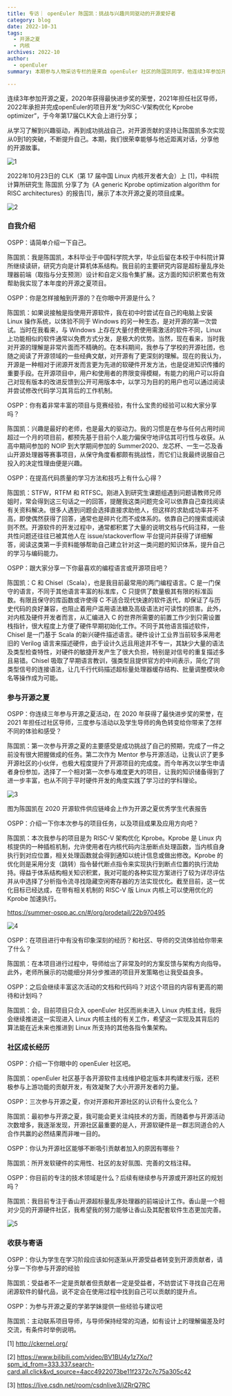 ```yaml
---
title: 专访｜ openEuler 陈国凯：挑战与兴趣共同驱动的开源爱好者
category: blog
date: 2022-10-31
tags:
  - 开源之夏
  - 内核
archives: 2022-10
author:
  - openEuler
summary: 本期参与人物采访专栏的是来自 openEuler 社区的陈国凯同学，他连续3年参加开源之夏，2020年获得最快进步奖的荣誉，2021年担任社区导师，2022年承担并完成openEuler的项目开发“为RISC-V架构优化 Kprobe optimizer”，于今年第17届CLK大会上进行分享.

---
```


连续3年参加开源之夏，2020年获得最快进步奖的荣誉，2021年担任社区导师，2022年承担并完成openEuler的项目开发“为RISC-V架构优化 Kprobe optimizer”，于今年第17届CLK大会上进行分享；



从学习了解到兴趣驱动，再到成功挑战自己，对开源贡献的坚持让陈国凯多次实现从0到1的突破，不断提升自己。本期，我们很荣幸能够与他近距离对话，分享他的开源故事。

![1](images/1.png)

2022年10月23日的 CLK（第 17 届中国 Linux 内核开发者大会）上 [1]，中科院计算所研究生 陈国凯 分享了为《A generic Kprobe optimization algorithm for RISC architectures》的报告[1]，展示了本次开源之夏的项目成果。

![2](images/2.jpg)

### 自我介绍

OSPP：请简单介绍一下自己。

陈国凯：我是陈国凯，本科毕业于中国科学院大学，毕业后留在本校于中科院计算所继续读研，研究方向是计算机体系结构。我目前的主要研究内容是超标量乱序处理器前端（取指与分支预测）设计和自定义指令集扩展。这方面的知识积累也有效帮助我实现了本年度的开源之夏项目。


OSPP：你是怎样接触到开源的？在你眼中开源是什么？

陈国凯：如果说接触是指使用开源软件，我在初中时尝试在自己的电脑上安装 Linux 操作系统，以体验不同于 Windows 的另一种生态，是对开源的第一次尝试。当时在我看来，与 Windows 上存在大量付费使用需激活的软件不同，Linux 上功能相似的软件通常以免费方式分发，是极大的优势。当然，现在看来，当时我对开源的理解是非常片面而不精确的。在本科期间，我参与了学校的开源社团，也随之阅读了开源领域的一些经典文献，对开源有了更深刻的理解。现在的我认为，开源是一种相对于闭源开发而言更为先进的软硬件开发方法，也是促进知识传播的重要手段。在开源项目中，用户和使用者的界限变得模糊，有能力的用户可以将自己对现有版本的改进反馈到公开可用版本中，以学习为目的的用户也可以通过阅读并尝试修改代码学习其背后的工作机制。

OSPP：你有着非常丰富的项目与竞赛经验，有什么宝贵的经验可以和大家分享吗？

陈国凯：兴趣是最好的老师，也是最大的驱动力。我的习惯是在参与任何占用时间超过一个月的项目前，都预先基于目前个人能力偏保守地评估其可行性与收获。从高中期间参加的 NOIP 到大学期间参加的 Summer2020、龙芯杯、一生一芯及香山开源处理器等赛事项目，从保守角度看都颇有挑战性，而它们让我最终说服自己投入的决定性理由便是兴趣。

OSPP：在提高代码质量的学习方法和技巧上有什么心得？

陈国凯：STFW，RTFM 和 RTFSC。刚进入到研究生课题组遇到问题请教师兄师姐时，常会得到这三句话之一的回答，提醒我这类问题完全可以依靠自己查找阅读有关资料解决。很多人遇到问题会选择直接求助他人，但这样的求助成功率并不高，即使偶然获得了回答，通常也是碎片化而不成体系的。依靠自己的搜索或阅读则不然。开源软件的开发过程中，通常都积累了大量的说明文档与代码注释，一些共性问题还往往已被其他人在 issue/stackoverflow 平台提问并获得了详细解答，阅读这类第一手资料能够帮助自己建立针对这一类问题的知识体系，提升自己的学习与编码能力。

OSPP：跟大家分享一下你最喜欢的编程语言或开源项目吧？

陈国凯：C 和 Chisel（Scala），也是我目前最常用的两门编程语言。C 是一门保守的语言，不同于其他语言丰富的标准库，C 只提供了数量极其有限的标准函数。有限且保守的库函数或许使得 C 不适合现代快速的软件迭代，却保证了与历史代码的良好兼容，也阻止着用户滥用语法糖及高级语法对可读性的损害。此外，对内核及硬件开发者而言，从汇编进入 C 的世界所需要的前置工作少到只需设置栈指针，很大程度上方便了硬件早期初始化工作。不同于其他语言描述软件，Chisel 是一门基于 Scala 的新兴硬件描述语言。硬件设计工业界当前较多采用老旧的 Verilog 语言来描述硬件，由于设计久远且用途并不专一，其缺少大量的语法及类型检查特性，对硬件的敏捷开发产生了很大负担，特别是对信号的重复描述多且易错。Chisel 吸取了早期语言教训，强类型且提供官方的中间表示，简化了同类型信号的连接语法，让几千行代码描述超标量处理器缓存结构、批量调整模块命名等操作成为可能。

### 参与开源之夏

OSPP：你连续三年参与开源之夏活动，在 2020 年获得了最快进步奖的荣誉，在 2021 年担任过社区导师，三度参与活动以及学生导师的角色转变给你带来了怎样不同的体验和感受？

陈国凯：第一次参与开源之夏的主要感受是成功挑战了自己的预期，完成了一件之前没有很大把握做成的任务。第二次作为 Mentor 参与开源活动，让我认识了更多开源社区的小伙伴，也极大程度提升了开源项目的完成度。而今年再次以学生申请者身份参加，选择了一个相对第一次参与难度更大的项目，让我的知识储备得到了进一步丰富，也从不同于平时硬件开发的角度实践了学习过的学科理论。

![3](images/3.png)

图为陈国凯在 2020 开源软件供应链峰会上作为开源之夏优秀学生代表报告


OSPP：介绍一下你本次参与的项目任务，以及项目成果及应用方向吧？

陈国凯：本次我参与的项目是为 RISC-V 架构优化 Kprobe。Kprobe 是 Linux 内核提供的一种插桩机制，允许使用者在内核代码内注册断点处理函数，当内核自身执行到对应位置，相关处理函数就会得到通知以统计信息或做出修改。Kprobe 的优化则是采用分支（跳转）指令替代断点指令来实现执行到断点位置的执行流劫持。得益于体系结构相关知识积累，我对可能的各种实现方案进行了较为详尽评估并从中选择了分析指令流寻找隐藏空闲寄存器的方法实现优化。截至目前，这一优化目标已经达成，在带有相关机制的 RISC-V 版 Linux 内核上可以使用优化的 Kprobe 加速执行。

https://summer-ospp.ac.cn/#/org/prodetail/22b970495

![4](images/4.png)

OSPP：在项目进行中有没有印象深刻的经历？和社区、导师的交流体验给你带来了什么？

陈国凯：在本项目进行过程中，导师给出了非常及时的方案反馈与架构方向指导。此外，老师所展示的功能细分并分步推进的项目开发策略也让我受益良多。

OSPP：之后会继续丰富这次活动的文档和代码吗？对这个项目的内容有更高的期待和计划吗？

陈国凯：会，目前项目只合入 openEuler 社区而尚未进入 Linux 内核主线，我将会继续推进这一实现进入 Linux 内核主线的有关工作，希望这一实现及其背后的算法能在近未来也推进到 Linux 所支持的其他各指令集架构。

### 社区成长经历

OSPP：介绍一下你眼中的 openEuler 社区吧。

陈国凯：openEuler 社区基于各开源软件主线维护稳定版本并构建发行版，还积极参与上游功能的贡献开发，有效凝聚了大小开源开发者的力量。

OSPP：三次参与开源之夏，你对开源和开源社区的认识有什么变化么？

陈国凯：最初参与开源之夏，我可能会更关注纯技术的方面，而随着参与开源活动次数增多，我逐渐发现，开源社区最重要的是人，开源软硬件是一群志同道合的人合作共赢的必然结果而非唯一目的。

OSPP：你认为开源社区能够不断吸引贡献者加入的原因有哪些？

陈国凯：所开发软硬件的实用性、社区的友好氛围、完善的文档注释。

OSPP：你目前的专注的技术领域是什么？后续有继续参与开源或开源社区的规划吗？

陈国凯：我目前专注于香山开源超标量乱序处理器的前端设计工作。香山是一个相对少见的开源硬件社区，我希望我的努力能够让香山及其配套软件生态更加完善。

![5](images/5.png)

### 收获与寄语

OSPP：你认为学生在学习阶段应该如何逐渐从开源受益者转变到开源贡献者，请分享一下你参与开源的经验

陈国凯：受益者不一定是贡献者但贡献者一定是受益者，不妨尝试下寻找自己在用闭源软件的替代品，说不定会在使用过程中找到自己可以贡献的提升点。

OSPP：为参与开源之夏的学弟学妹提供一些经验与建议吧

陈国凯：主动联系项目导师，与导师保持经常的沟通，如有设计上的理解偏差及时交流，有条件时举例说明。

[1] http://ckernel.org/

[2] https://www.bilibili.com/video/BV1BU4y1z7Xo/?spm_id_from=333.337.search-card.all.click&vd_source=4acc4922073be11f2372c7c75a305c42

[3] https://live.csdn.net/room/csdnlive3/jZRrQ7RC

